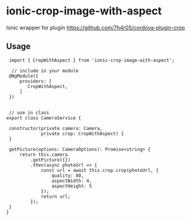 # ionic-crop-image-with-aspect

Ionic wrapper for plugin https://github.com/7h4r05/cordova-plugin-crop


## Usage



     import { CropWithAspect } from 'ionic-crop-image-with-aspect';
 
      // include in your module
     @NgModule({
         providers: [
            CropWithAspect,
         ]
     })


     // use in class
    export class CameraService {

     constructor(private camera: Camera,
                 private crop: CropWithAspect) {
     }
     
     getPicture(options: CameraOptions): Promise<string> {
         return this.camera
             .getPicture({})
             .then(async photoUrl => {
                 const url = await this.crop.crop(photoUrl, {
                     quality: 80,
                     aspectWidth: 4,
                     aspectHeight: 5
                 });
                 return url;
             });
     }
    }
